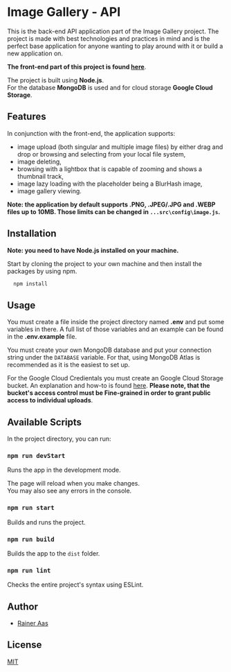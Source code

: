 # Image Gallery - API

This is the back-end API application part of the Image Gallery project. The project is made with best technologies and practices in mind and is the perfect base application for anyone wanting to play around with it or build a new application on.  

**The front-end part of this project is found [here](https://github.com/RainerAas/image-gallery-web)**.

The project is built using **Node.js**.  
For the database **MongoDB** is used and for cloud storage **Google Cloud Storage**.

## Features

In conjunction with the front-end, the application supports:

* image upload (both singular and multiple image files) by either drag and drop or browsing and selecting from your local file system,
* image deleting,
* browsing with a lightbox that is capable of zooming and shows a thumbnail track,
* image lazy loading with the placeholder being a BlurHash image,
* image gallery viewing.

**Note: the application by default supports .PNG, .JPEG/.JPG and .WEBP files up to 10MB. Those limits can be changed in `...src\config\image.js`.**

## Installation

**Note: you need to have Node.js installed on your machine.**

Start by cloning the project to your own machine and then install the packages by using npm.

```bash
  npm install
```
## Usage

You must create a file inside the project directory named **.env** and put some variables in there. A full list of those variables and an example can be found in the **.env.example** file.  

You must create your own MongoDB database and put your connection string under the `DATABASE` variable. For that, using MongoDB Atlas is recommended as it is the easiest to set up.  

For the Google Cloud Credientals you must create an Google Cloud Storage bucket. An explanation and how-to is found [here](https://cloud.google.com/storage/docs/discover-object-storage-console). **Please note, that the bucket's access control must be Fine-grained in order to grant public access to individual uploads**. 
## Available Scripts

In the project directory, you can run:

### `npm run devStart`

Runs the app in the development mode.

The page will reload when you make changes.  
You may also see any errors in the console.

### `npm run start`

Builds and runs the project.

### `npm run build`

Builds the app to the `dist` folder.  

### `npm run lint`

Checks the entire project's syntax using ESLint.
## Author

- [Rainer Aas](https://github.com/RainerAas)


## License

[MIT](https://choosealicense.com/licenses/mit/)

